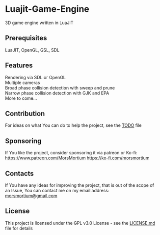 # Luajit-Game-Engine
3D game engine written in LuaJIT
## Prerequisites
LuaJIT, OpenGL, GSL, SDL
## Features
Rendering via SDL or OpenGL  
Multiple cameras  
Broad phase collision detection with sweep and prune  
Narrow phase collision detection with GJK and EPA  
More to come...  
## Contribution
For ideas on what You can do to help the project, see the [TODO](TODO) file
## Sponsoring
If You like the project, consider sponsoring it via patreon or Ko-fi:  
https://www.patreon.com/MorsMortium
https://ko-fi.com/morsmortium
## Contacts
If You have any ideas for improving the project, that is out of the scope of an
Issue, You can contact me on my email address:
morsmortium@gmail.com
## License
This project is licensed under the GPL v3.0 License - see the [LICENSE.md](LICENSE.md) file for details
